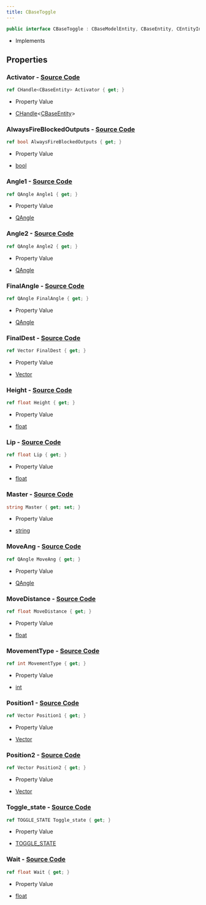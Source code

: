 ```yaml
---
title: CBaseToggle
---
```


```csharp
public interface CBaseToggle : CBaseModelEntity, CBaseEntity, CEntityInstance, ISchemaClass<CEntityInstance>, ISchemaClass<CBaseEntity>, ISchemaClass<CBaseModelEntity>, ISchemaClass<CBaseToggle>, ISchemaField, ISchemaClass, INativeHandle
```

- Implements

## Properties

### **Activator** - [Source Code](https://github.com/swiftly-solution/swiftlys2/blob/main/managed/src/SwiftlyS2.Generated/Schemas/Interfaces/CBaseToggle.cs#L38)

```csharp
ref CHandle<CBaseEntity> Activator { get; }
```

- Property Value

- [CHandle](/docs/api/shared/natives/chandle-1)<[CBaseEntity](/docs/api/shared/schemadefinitions/cbaseentity)>

### **AlwaysFireBlockedOutputs** - [Source Code](https://github.com/swiftly-solution/swiftlys2/blob/main/managed/src/SwiftlyS2.Generated/Schemas/Interfaces/CBaseToggle.cs#L24)

```csharp
ref bool AlwaysFireBlockedOutputs { get; }
```

- Property Value

- [bool](https://learn.microsoft.com/dotnet/api/system.boolean)

### **Angle1** - [Source Code](https://github.com/swiftly-solution/swiftlys2/blob/main/managed/src/SwiftlyS2.Generated/Schemas/Interfaces/CBaseToggle.cs#L32)

```csharp
ref QAngle Angle1 { get; }
```

- Property Value

- [QAngle](/docs/api/shared/natives/qangle)

### **Angle2** - [Source Code](https://github.com/swiftly-solution/swiftlys2/blob/main/managed/src/SwiftlyS2.Generated/Schemas/Interfaces/CBaseToggle.cs#L34)

```csharp
ref QAngle Angle2 { get; }
```

- Property Value

- [QAngle](/docs/api/shared/natives/qangle)

### **FinalAngle** - [Source Code](https://github.com/swiftly-solution/swiftlys2/blob/main/managed/src/SwiftlyS2.Generated/Schemas/Interfaces/CBaseToggle.cs#L42)

```csharp
ref QAngle FinalAngle { get; }
```

- Property Value

- [QAngle](/docs/api/shared/natives/qangle)

### **FinalDest** - [Source Code](https://github.com/swiftly-solution/swiftlys2/blob/main/managed/src/SwiftlyS2.Generated/Schemas/Interfaces/CBaseToggle.cs#L40)

```csharp
ref Vector FinalDest { get; }
```

- Property Value

- [Vector](/docs/api/shared/natives/vector)

### **Height** - [Source Code](https://github.com/swiftly-solution/swiftlys2/blob/main/managed/src/SwiftlyS2.Generated/Schemas/Interfaces/CBaseToggle.cs#L36)

```csharp
ref float Height { get; }
```

- Property Value

- [float](https://learn.microsoft.com/dotnet/api/system.single)

### **Lip** - [Source Code](https://github.com/swiftly-solution/swiftlys2/blob/main/managed/src/SwiftlyS2.Generated/Schemas/Interfaces/CBaseToggle.cs#L22)

```csharp
ref float Lip { get; }
```

- Property Value

- [float](https://learn.microsoft.com/dotnet/api/system.single)

### **Master** - [Source Code](https://github.com/swiftly-solution/swiftlys2/blob/main/managed/src/SwiftlyS2.Generated/Schemas/Interfaces/CBaseToggle.cs#L46)

```csharp
string Master { get; set; }
```

- Property Value

- [string](https://learn.microsoft.com/dotnet/api/system.string)

### **MoveAng** - [Source Code](https://github.com/swiftly-solution/swiftlys2/blob/main/managed/src/SwiftlyS2.Generated/Schemas/Interfaces/CBaseToggle.cs#L30)

```csharp
ref QAngle MoveAng { get; }
```

- Property Value

- [QAngle](/docs/api/shared/natives/qangle)

### **MoveDistance** - [Source Code](https://github.com/swiftly-solution/swiftlys2/blob/main/managed/src/SwiftlyS2.Generated/Schemas/Interfaces/CBaseToggle.cs#L18)

```csharp
ref float MoveDistance { get; }
```

- Property Value

- [float](https://learn.microsoft.com/dotnet/api/system.single)

### **MovementType** - [Source Code](https://github.com/swiftly-solution/swiftlys2/blob/main/managed/src/SwiftlyS2.Generated/Schemas/Interfaces/CBaseToggle.cs#L44)

```csharp
ref int MovementType { get; }
```

- Property Value

- [int](https://learn.microsoft.com/dotnet/api/system.int32)

### **Position1** - [Source Code](https://github.com/swiftly-solution/swiftlys2/blob/main/managed/src/SwiftlyS2.Generated/Schemas/Interfaces/CBaseToggle.cs#L26)

```csharp
ref Vector Position1 { get; }
```

- Property Value

- [Vector](/docs/api/shared/natives/vector)

### **Position2** - [Source Code](https://github.com/swiftly-solution/swiftlys2/blob/main/managed/src/SwiftlyS2.Generated/Schemas/Interfaces/CBaseToggle.cs#L28)

```csharp
ref Vector Position2 { get; }
```

- Property Value

- [Vector](/docs/api/shared/natives/vector)

### **Toggle_state** - [Source Code](https://github.com/swiftly-solution/swiftlys2/blob/main/managed/src/SwiftlyS2.Generated/Schemas/Interfaces/CBaseToggle.cs#L16)

```csharp
ref TOGGLE_STATE Toggle_state { get; }
```

- Property Value

- [TOGGLE_STATE](/docs/api/shared/schemadefinitions/toggle_state)

### **Wait** - [Source Code](https://github.com/swiftly-solution/swiftlys2/blob/main/managed/src/SwiftlyS2.Generated/Schemas/Interfaces/CBaseToggle.cs#L20)

```csharp
ref float Wait { get; }
```

- Property Value

- [float](https://learn.microsoft.com/dotnet/api/system.single)

